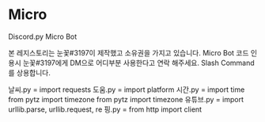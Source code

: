 # Micro
Discord.py Micro Bot

본 레지스토리는 눈꽃#3197이 제작했고 소유권을 가지고 있습니다.
Micro Bot 코드 인용시 눈꽃#3197에게 DM으로 어디부분 사용한다고 연락 해주세요.
Slash Command를 상용합니다.

날씨.py = import requests
도움.py = import platform
시간.py = import time
          from pytz import timezone
          from pytz import timezone
유튜브.py = import urllib.parse, urllib.request, re
핑.py = from http import client

